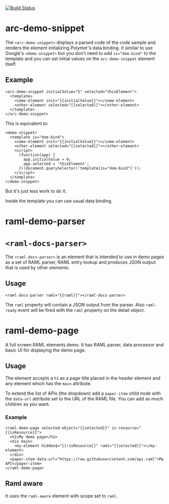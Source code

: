[![Build Status](https://travis-ci.org/advanced-rest-client/arc-demo-helpers.svg?branch=master)](https://travis-ci.org/advanced-rest-client/arc-demo-helpers)  

# arc-demo-snippet

The `<arc-demo-snippet>` displays a parsed code of the code sample and renders the element
initializing Polymer's data binding.
It similar to use Google's `<demo-snippet>` but you don't need to add `is="dom-bind"` to the
template and you can set initial values on the `arc-demo-snippet` element itself.

## Example
```
<arc-demo-snippet initialValue="5" selected="thisElement">
  <template>
    <some-element init="{{initialValue}}"></some-element>
    <other-element selected="[[selected]]"></other-element>
  </template>
</arc-demo-snippet>
```
This is equivalent to:
```
<demo-snippet>
  <template is="dom-bind">
    <some-element init="{{initialValue}}"></some-element>
    <other-element selected="[[selected]]"></other-element>
    <script>
      (function(app) {
        app.initialValue = 0;
        app.selected = 'thisElement';
      })(document.querySelector('template[is="dom-bind"]'));
    </script>
  </template>
</demo-snippet>
```
But it's just less work to do it.

Inside the template you can use usual data binding.

# raml-demo-parser

# `<raml-docs-parser>`
The `<raml-docs-parser>` is an element that is intended to use in demo pages as a
set of RAML parser, RAML entry lookup and produces JSON output that is used by
other elements.

## Usage
```
<raml-docs-parser raml="{{raml}}"></raml-docs-parser>
```
The `raml` property will contain a JSON output from the parser. Also `raml-ready` event will
be fired with the `raml` property on the detail object.

# raml-demo-page

A full screen RAML elements demo.
It has RAML parser, data processor and basic UI for displaying the demo page.

## Usage
The element accepts a `h1` as a page title placed in the header element and
any element which has the `main` attribute.

To extend the list of APIs (the dropdown) add a `paper-item` child node with
the `data-url` attribute set to the URL of the RAML file. You can add as much
children as you want.

### Example
```
<raml-demo-page selected-object="{{selected}}" is-resource="{{isResource}}">
  <h1>My demo page</h1>
  <div main>
    <my-element hidden$="[[!isResource]]" raml="[[selected]]"></my-element>
  </div>
  <paper-item data-url="https://raw.githubusercontent.com/api.raml">My API</paper-item>
</raml-demo-page>
```

## Raml aware
It uses the `raml-aware` element with scope set to `raml`.

